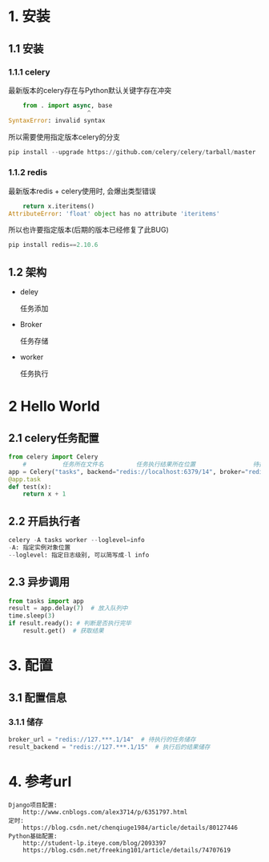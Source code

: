 # 1. 安装

## 1.1 安装

### 1.1.1 celery

最新版本的celery存在与Python默认关键字存在冲突

```python
    from . import async, base
                      ^
SyntaxError: invalid syntax
```

所以需要使用指定版本celery的分支

```python
pip install --upgrade https://github.com/celery/celery/tarball/master
```

### 1.1.2 redis

最新版本redis + celery使用时, 会爆出类型错误

```python
    return x.iteritems()
AttributeError: 'float' object has no attribute 'iteritems'
```

所以也许要指定版本(后期的版本已经修复了此BUG)

```python
pip install redis==2.10.6
```

## 1.2 架构

* deley

  任务添加

* Broker

  任务存储

* worker

  任务执行

# 2 Hello World

## 2.1 celery任务配置

```python
from celery import Celery
    #          任务所在文件名         任务执行结果所在位置                待执行任务所在位置
app = Celery("tasks", backend="redis://localhost:6379/14", broker="redis://localhost:6379/15")
@app.task
def test(x):
    return x + 1
```

## 2.2 开启执行者

```python
celery -A tasks worker --loglevel=info
-A: 指定实例对象位置
--loglevel: 指定日志级别, 可以简写成-l info
```

## 2.3 异步调用

```python
from tasks import app
result = app.delay(7)  # 放入队列中
time.sleep(3)
if result.ready(): # 判断是否执行完毕
    result.get()  # 获取结果
```

# 3. 配置

## 3.1 配置信息

### 3.1.1 储存

```python
broker_url = "redis://127.***.1/14"  # 待执行的任务储存
result_backend = "redis://127.***.1/15"  # 执行后的结果储存
```

# 4. 参考url

    Django项目配置:
        http://www.cnblogs.com/alex3714/p/6351797.html
    定时:
        https://blog.csdn.net/chenqiuge1984/article/details/80127446
    Python基础配置:
        http://student-lp.iteye.com/blog/2093397
        https://blog.csdn.net/freeking101/article/details/74707619



